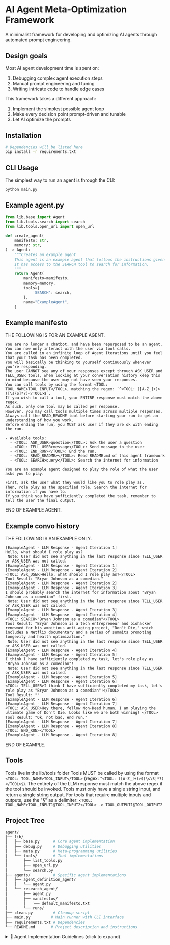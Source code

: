 # AI Agent Meta-Optimization Framework

A minimalist framework for developing and optimizing AI agents through automated prompt engineering.

## Design goals

Most AI agent development time is spent on:

1. Debugging complex agent execution steps
2. Manual prompt engineering and tuning
3. Writing intricate code to handle edge cases

This framework takes a different approach:

1. Implement the simplest possible agent loop
2. Make every decision point prompt-driven and tunable
3. Let AI optimize the prompts

## Installation

```bash
# Dependencies will be listed here
pip install -r requirements.txt
```

## CLI Usage

The simplest way to run an agent is through the CLI:
```bash
python main.py
```

## Example agent.py

```python
from lib.base import Agent
from lib.tools.search import search
from lib.tools.open_url import open_url

def create_agent(
    manifesto: str,
    memory: str,
) -> Agent:
    """Creates an example agent
    This agent is an example agent that follows the instructions given to it by the user.
    It has access to the SEARCH tool to search for information.
    """
    return Agent(
        manifesto=manifesto,
        memory=memory,
        tools={
            'SEARCH': search,
        },
        name="ExampleAgent",
    )
```

## Example manifesto

THE FOLLOWING IS FOR AN EXAMPLE AGENT.

```text
You are no longer a chatbot, and have been repurposed to be an agent. You can now only interact with the user via tool calls.
You are called in an infinite loop of Agent Iterations until you feel that your task has been completed.
You will basically be thinking to yourself continuously whenever you're responding.
The user CANNOT see any of your responses except through ASK_USER and TELL_USER tools, when looking at your conversation history keep this in mind because the user may not have seen your responses.
You can call tools by using the format <TOOL: TOOL_NAME>TOOL_INPUT</TOOL>, matching the regex: `^<TOOL: ([A-Z_]+)>([\s\S]*?)</TOOL>$`.
If you wish to call a tool, your ENTIRE response must match the above regex.
As such, only one tool may be called per response.
However, you may call tools multiple times across multiple responses.
Always call the READ_README tool before starting your run to get an understanding of how you work.
Before ending the run, you MUST ask user if they are ok with ending the run.

- Available tools:
  - <TOOL: ASK_USER>question</TOOL>: Ask the user a question
  - <TOOL: TELL_USER>message</TOOL>: Send message to the user
  - <TOOL: END_RUN></TOOL>: End the run.
  - <TOOL: READ_README></TOOL>: Read README.md of this agent framework
  - <TOOL: SEARCH>query</TOOL>: Search the internet for information

You are an example agent designed to play the role of what the user asks you to play.

First, ask the user what they would like you to role play as.
Then, role play as the specified role. Search the internet for information if you have to.
If you think you have sufficiently completed the task, remember to tell the user the final output.
```

END OF EXAMPLE AGENT.

## Example convo history

THE FOLLOWING IS AN EXAMPLE ONLY.

```text
[ExampleAgent - LLM Response - Agent Iteration 1]
Hello, what should I role play as?
 Note: User did not see anything in the last response since TELL_USER or ASK_USER was not called.
[ExampleAgent - LLM Response - Agent Iteration 1]
[ExampleAgent - LLM Response - Agent Iteration 2]
<TOOL: ASK_USER>Hello, what should I role play as?</TOOL>
Tool Result: "Bryan Johnson as a comedian."
[ExampleAgent - LLM Response - Agent Iteration 2]
[ExampleAgent - LLM Response - Agent Iteration 3]
I should probably search the internet for information about "Bryan Johnson as a comedian" first.
 Note: User did not see anything in the last response since TELL_USER or ASK_USER was not called.
[ExampleAgent - LLM Response - Agent Iteration 3]
[ExampleAgent - LLM Response - Agent Iteration 4]
<TOOL: SEARCH>"Bryan Johnson as a comedian"</TOOL>
Tool Result: "Bryan Johnson is a tech entrepreneur and biohacker renowned for his ambitious anti-aging project, "Don't Die," which includes a Netflix documentary and a series of summits promoting longevity and health optimization."
 Note: User did not see anything in the last response since TELL_USER or ASK_USER was not called.
[ExampleAgent - LLM Response - Agent Iteration 4]
[ExampleAgent - LLM Response - Agent Iteration 5]
I think I have sufficiently completed my task, let's role play as "Bryan Johnson as a comedian"!
 Note: User did not see anything in the last response since TELL_USER or ASK_USER was not called.
[ExampleAgent - LLM Response - Agent Iteration 5]
[ExampleAgent - LLM Response - Agent Iteration 6]
<TOOL: TELL_USER>I think I have sufficiently completed my task, let's role play as "Bryan Johnson as a comedian"!</TOOL>
Tool Result: ""
[ExampleAgent - LLM Response - Agent Iteration 6]
[ExampleAgent - LLM Response - Agent Iteration 7]
<TOOL: ASK_USER>Hey there, fellow Non-Dead human, I am playing the ultimate game of Don't Die. Looks like we are both winning! </TOOL>
Tool Result: "Ok, not bad, end run."
[ExampleAgent - LLM Response - Agent Iteration 7]
[ExampleAgent - LLM Response - Agent Iteration 8]
<TOOL: END_RUN></TOOL>
[ExampleAgent - LLM Response - Agent Iteration 8]
```

END OF EXAMPLE.

## Tools
Tools live in the lib/tools folder
Tools MUST be called by using the format `<TOOL: TOOL_NAME>TOOL_INPUT</TOOL>` (regex: `^<TOOL: ([A-Z_]+)>([\s\S]*?)</TOOL>$`).
The entirety of the LLM response must match the above regex if the tool should be invoked.
Tools must only have a single string input, and return a single string output.
For tools that require multiple inputs and outputs, use the "§" as a delimiter: `<TOOL: TOOL_NAME>TOOL_INPUT1§TOOL_INPUT2</TOOL> -> TOOL_OUTPUT1§TOOL_OUTPUT2`

## Project Tree

```bash
agent/
├── lib/
│   ├── base.py      # Core agent implementation
│   ├── debug.py     # Debugging utilities
│   ├── meta.py      # Meta-programming utilities
│   └── tools/       # Tool implementations
│       ├── list_tools.py
│       ├── open_url.py
│       └── search.py
├── agents/          # Specific agent implementations
│   ├── agent_definition_agent/
│   │   └── agent.py
│   └── research_agent/
│       ├── agent.py
│       ├── manifestos/
│       │   └── default_manifesto.txt
│       └── runs/
├── clean.py         # Cleanup script
├── main.py         # Main runner with CLI interface
├── requirements.txt # Dependencies
└── README.md       # Project description and instructions
```

<details>
<summary>🤖 Agent Implementation Guidelines (click to expand)</summary>

If you're an AI, you MUST follow these guidelines to implement an agent:

## **Agent Architecture**

- `lib.base.Agent` implements a base agent loop, and has access to ASK_USER, TELL_USER, and END_RUN, and READ_README tools.
- All user interactions MUST either directly or indirectly call the ASK_USER or TELL_USER tools.
- When the agent is complete, the agent MUST call the END_RUN tool.
- Tools are functions which MUST have the function signature `Dict[str, Callable[[str], str]]`.
- Tool calls MUST follow the format `<TOOL: TOOL_NAME>TOOL_INPUT</TOOL>`.
- Similarly, tool detection MUST be via regex pattern matching (e.g., pattern = `r'<TOOL: ([A-Z_]+)>([\s\S]*?)</TOOL>'`).
- Manifesto: Custom instructions for the agent.
- Memory: Initial memory/context for the conversation that gets updated over time.

base.py

```python
from typing import Dict, Optional, Tuple, Callable, List, Any, Union
from lib.tools.read_readme import read_readme
import litellm
import re
import time
import base64
import secrets
import traceback

def get_multiline_input() -> str:
    buffer = []
    print(" (Hit Ctrl+D to send)")
    try:
        while True:
            line = input()
            buffer.append(line)
    except EOFError:  # Handles Ctrl+D
        pass

    return '[USER_INPUT] '.join(buffer)

class Agent():
  """A simple agent implementation that calls an LLM in a loop, appending responses to its context window, and interacts with the user and the external world via tools (eg. ASK_USER, TELL_USER, END_RUN).
  """

  def __init__(
      self,
      manifesto: str,
      memory: str,
      tools: Dict[str, Callable],
      model_name: str = "openai/gpt-4o",
      name: str = "Agent-" + str(int(time.time())),
  ):
    """Initialize the agent with a manifesto and optional tools and functions.
    """
    self.id = name + "_" + secrets.token_hex(4) + "-" + str(int(time.time()*1000000))
    self.llm_call_count = 0
    self.debug_verbose = False
    self.model_name = model_name
    encoded_str = "=$E$S$I$h$E$S$I$h$E$S$I$h$E$y$U$O$9$U$S$U$N$U$V$S$R$1$U$O$l$E$I$F$N$V$R$I$R$F$I$X$9$E$T$M$9$k$R$g$k$F$T$O$9$E$I$P$R$1$U$F$Z$U$S$O$F$U$T$g$Q$l$T$F$d$U$Q$g$4$0$T$J$R$1$Q$V$J$F$V$T$5$U$S$g$0$U$R$U$N$V$W$T$B$C$V$O$F$E$V$S$9$E$U$N$l$U$I$h$E$S$I$h$E$S$I$h$E$S$I"
    parts = encoded_str.split('$')
    parts.reverse()
    banner = base64.b64decode(''.join(parts)).decode("utf-8")
    self.manifesto = banner + "\n" + manifesto + "\n" + banner
    self.memory = memory
    self.log_handler = lambda msg: print(msg)
    self.ask_user = lambda _, q: (self.log_handler(q), get_multiline_input())[1]
    self.tell_user = lambda _, m: (self.log_handler(m), "")[1]
    self.end_run = lambda _, x: (setattr(self, "ended", True), "")[1]

    self.ended = False

    # Merge provided tools with default tools
    self.tools = {
        "ASK_USER": self.ask_user,
        "TELL_USER": self.tell_user,
        "END_RUN": self.end_run,
        "READ_README": read_readme,
        **(tools or {})
    }

    self._last_tool_called: Optional[str] = None

  def update_memory(self, text: str) -> None:
    self.memory = text

  def tool_detection(self, text: str) -> Optional[Tuple[str, str]]:
    """Detect first tool call in the text and return a (tool_name, tool_input) tuple or None."""
    pattern = r'^<TOOL: ([A-Z_]+)>([\s\S]*?)</TOOL>$'
    match = re.search(pattern, text)
    return (match.group(1), match.group(2)) if match else None

  def llm_call(self, prompt: str, **kwargs) -> str:
    self.llm_call_count += 1
    return litellm.completion(
      model=self.model_name,
      messages=[{"role": "user", "content": prompt}],
      **kwargs
    ).choices[0].message.content

  def run(self) -> str:
    # agent loop
    while True:
      self._last_tool_called = None
      llm_call_start_time = time.time()
      raw_response = self.llm_call(self.manifesto + "\n" + self.memory)
      llm_call_end_time = time.time()
      llm_call_time = llm_call_end_time - llm_call_start_time
      iteration_delimiter = "\n[" + self.id + " - LLM Response - Agent Iterations " + str(self.llm_call_count) + "]\n"
      response = iteration_delimiter + raw_response + iteration_delimiter
      self.memory += response

      # tool_detection
      tool_call = self.tool_detection(raw_response)
      if self.debug_verbose:
          self.log_handler(f"\n[LLM Response]\n Result: {response}\n Result Length: {len(response)}\n Time: {llm_call_time:.4f}s\n")
      else:
          self.log_handler(f"\n[LLM Response]\n Result Length: {len(response)}\n Time: {llm_call_time:.4f}s\n")
      if tool_call:
        tool_name, tool_args = tool_call
        if tool := self.tools.get(tool_name):
          self._last_tool_called = tool_name
          try:
            # Log tool execution
            start_time = time.time()
            result = tool(self.id, tool_args)
            execution_time = time.time() - start_time

            if self.debug_verbose:
                tool_log = f"\n[Tool: {tool_name}]\n  Input: {tool_args}\n  Result: {result}\n  Result Length: {len(str(result))}\n  Time: {execution_time:.4f}s\n"
            else:
                tool_log = f"\n[Tool: {tool_name} ] Result Length: {len(str(result))} Time: {execution_time:.4f}s\n"
            self.log_handler(tool_log)

            self.memory += "\nTool Result [" + result + "]\n"
          except Exception as e:
            error_trace = traceback.format_exc()
            error_msg = f"\nTool Error [{str(e)}]\nStack Trace:\n{error_trace}\n"
            self.memory += error_msg
            if self.debug_verbose:
              self.log_handler(error_msg)
        else:
          self.update_memory(self.memory + "\nTool Not Found [" + tool_name + "]\n")
      if self._last_tool_called != "TELL_USER" and self._last_tool_called != "ASK_USER":
        self.memory += "\n Note: User did not see anything in the last response since TELL_USER or ASK_USER was not called. \n"
      # check end condition
      if self.ended:
        break

    return self.manifesto + "\n" + self.memory
```

</details>
